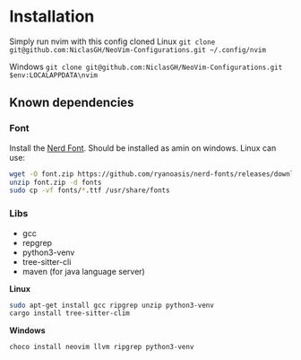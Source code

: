 # Installation
Simply run nvim with this config cloned
Linux
`git clone git@github.com:NiclasGH/NeoVim-Configurations.git ~/.config/nvim`

Windows
`git clone git@github.com:NiclasGH/NeoVim-Configurations.git $env:LOCALAPPDATA\nvim`

## Known dependencies
### Font
Install the [Nerd Font](https://github.com/ryanoasis/nerd-fonts/releases/download/v3.1.1/JetBrainsMono.zip). Should be installed as amin on windows. Linux can use:

```bash
wget -O font.zip https://github.com/ryanoasis/nerd-fonts/releases/download/v3.1.1/JetBrainsMono.zip
unzip font.zip -d fonts
sudo cp -vf fonts/*.ttf /usr/share/fonts
```

### Libs
- gcc
- repgrep
- python3-venv
- tree-sitter-cli
- maven (for java language server)

**Linux**
```bash
sudo apt-get install gcc ripgrep unzip python3-venv
cargo install tree-sitter-clim
```

**Windows**
```
choco install neovim llvm ripgrep python3-venv
```

